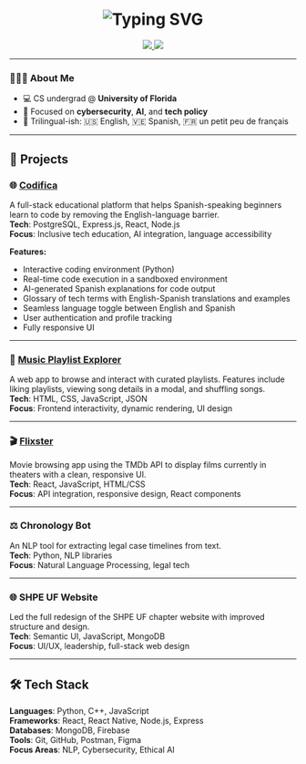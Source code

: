
<!-- Typing Header -->
<h1 align="center">
<img src="https://readme-typing-svg.herokuapp.com?font=Fira+Code&size=30&duration=2000&pause=500&center=true&vCenter=true&width=700&color=1E90FF&lines=Hi+I'm+Heiryn+Hernandez+Rojas!;Computer+Science+Student+@+UF+🐊" alt="Typing SVG" />
</h1>

<!-- Links and Badges -->
<p align="center">
<a href="https://www.linkedin.com/in/heirynhr/">
<img src="https://img.shields.io/badge/LinkedIn-Heiryn%20Hernandez-blue?style=flat-square&logo=linkedin&logoColor=white" />
</a>
<a href="mailto:heirynhr@gmail.com">
<img src="https://img.shields.io/badge/Email-heirynhr%40gmail.com-blue?style=flat-square&logo=gmail&logoColor=white" />
</a>
</p>

---

### 👩🏽‍💻 About Me

- 💻 CS undergrad @ **University of Florida**
- 🔐 Focused on **cybersecurity**, **AI**, and **tech policy**
- 💬 Trilingual-ish: 🇺🇸 English, 🇻🇪 Spanish, 🇫🇷 un petit peu de français

---

## 🚀 Projects

### 🌐 [Codifica](https://github.com/FTLSunstack/FTLCapstone)
A full-stack educational platform that helps Spanish-speaking beginners learn to code by removing the English-language barrier.  
**Tech**: PostgreSQL, Express.js, React, Node.js  
**Focus**: Inclusive tech education, AI integration, language accessibility  

**Features:**
- Interactive coding environment (Python)
- Real-time code execution in a sandboxed environment
- AI-generated Spanish explanations for code output
- Glossary of tech terms with English-Spanish translations and examples
- Seamless language toggle between English and Spanish
- User authentication and profile tracking
- Fully responsive UI

---

### 🎵 [Music Playlist Explorer](https://github.com/heirynhr/Music-Playlist-Explorer)
A web app to browse and interact with curated playlists. Features include liking playlists, viewing song details in a modal, and shuffling songs.  
**Tech**: HTML, CSS, JavaScript, JSON  
**Focus**: Frontend interactivity, dynamic rendering, UI design

---

### 🎬 [Flixster](https://github.com/heirynhr/flixster)
Movie browsing app using the TMDb API to display films currently in theaters with a clean, responsive UI.  
**Tech**: React, JavaScript, HTML/CSS  
**Focus**: API integration, responsive design, React components

---

### ⚖️ Chronology Bot
An NLP tool for extracting legal case timelines from text.  
**Tech**: Python, NLP libraries  
**Focus**: Natural Language Processing, legal tech

---

### 🌐 SHPE UF Website
Led the full redesign of the SHPE UF chapter website with improved structure and design.  
**Tech**: Semantic UI, JavaScript, MongoDB  
**Focus**: UI/UX, leadership, full-stack web design

---

## 🛠️ Tech Stack

**Languages**: Python, C++, JavaScript  
**Frameworks**: React, React Native, Node.js, Express  
**Databases**: MongoDB, Firebase  
**Tools**: Git, GitHub, Postman, Figma  
**Focus Areas**: NLP, Cybersecurity, Ethical AI


<!--
**heirynhr/heirynhr** is a ✨ _special_ ✨ repository because its `README.md` (this file) appears on your GitHub profile.

Here are some ideas to get you started:

- 🔭 I’m currently working on ...
- 🌱 I’m currently learning ...
- 👯 I’m looking to collaborate on ...
- 🤔 I’m looking for help with ...
- 💬 Ask me about ...
- 📫 How to reach me: ...
- 😄 Pronouns: ...
- ⚡ Fun fact: ...
-->


